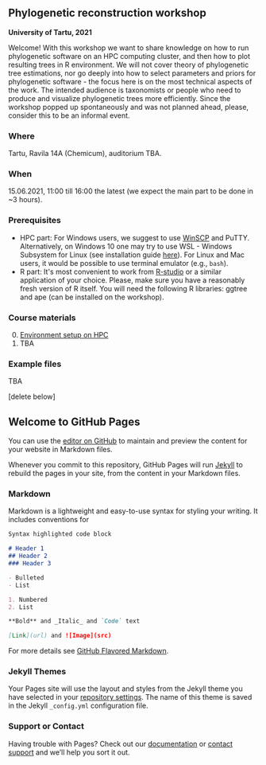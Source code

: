 ## Phylogenetic reconstruction workshop
**University of Tartu, 2021** 

Welcome! With this workshop we want to share knowledge on how to run phylogenetic software on an HPC computing cluster, and then how to plot resulting trees in R environment. We will not cover theory of phylogenetic tree estimations, nor go deeply into how to select parameters and priors for phylogenetic software - the focus here is on the most technical aspects of the work. The intended audience is taxonomists or people who need to produce and visualize phylogenetic trees more efficiently. 
Since the workshop popped up spontaneously and was not planned ahead, please, consider this to be an informal event.

### Where
Tartu, Ravila 14A (Chemicum), auditorium TBA.
### When
15.06.2021, 11:00 till 16:00 the latest (we expect the main part to be done in ~3 hours).
### Prerequisites
- HPC part: For Windows users, we suggest to use [WinSCP](https://winscp.net/eng/downloads.php) and PuTTY.
Alternatively, on Windows 10 one may try to use WSL - Windows Subsystem for Linux (see installation guide [here](https://docs.microsoft.com/en-us/windows/wsl/install-win10)).
For Linux and Mac users, it would be possible to use terminal emulator (e.g., `bash`).
- R part: It's most convenient to work from [R-studio](https://www.rstudio.com/products/rstudio/download/) or a similar application of your choice. Please, make sure you have a reasonably fresh version of R itself. You will need the following R libraries: ggtree and ape (can be installed on the workshop).

### Course materials
0. [Environment setup on HPC](00.Environmen_setup.md)
1. TBA

### Example files
TBA

[delete below]
## Welcome to GitHub Pages

You can use the [editor on GitHub](https://github.com/Mycology-Microbiology-Center/Phylo2021/edit/main/docs/index.md) to maintain and preview the content for your website in Markdown files.

Whenever you commit to this repository, GitHub Pages will run [Jekyll](https://jekyllrb.com/) to rebuild the pages in your site, from the content in your Markdown files.

### Markdown

Markdown is a lightweight and easy-to-use syntax for styling your writing. It includes conventions for

```markdown
Syntax highlighted code block

# Header 1
## Header 2
### Header 3

- Bulleted
- List

1. Numbered
2. List

**Bold** and _Italic_ and `Code` text

[Link](url) and ![Image](src)
```

For more details see [GitHub Flavored Markdown](https://guides.github.com/features/mastering-markdown/).

### Jekyll Themes

Your Pages site will use the layout and styles from the Jekyll theme you have selected in your [repository settings](https://github.com/Mycology-Microbiology-Center/Phylo2021/settings/pages). The name of this theme is saved in the Jekyll `_config.yml` configuration file.

### Support or Contact

Having trouble with Pages? Check out our [documentation](https://docs.github.com/categories/github-pages-basics/) or [contact support](https://support.github.com/contact) and we’ll help you sort it out.



